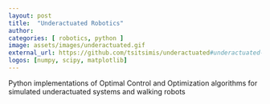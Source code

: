 ```yaml
---
layout: post
title:  "Underactuated Robotics"
author: 
categories: [ robotics, python ]
image: assets/images/underactuated.gif
external_url: https://github.com/tsitsimis/underactuated#underactuated-robotics
logos: [numpy, scipy, matplotlib]
---
```

Python implementations of Optimal Control and Optimization algorithms for simulated underactuated systems and walking robots
